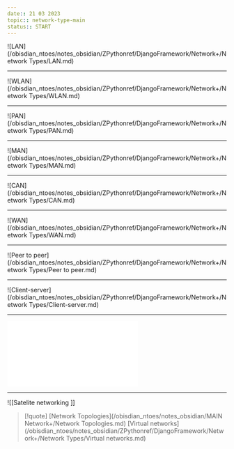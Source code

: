 ```yaml
---
date:: 21 03 2023
topic:: network-type-main
status:: START
---
```

![LAN](/obisdian_ntoes/notes_obsidian/ZPythonref/DjangoFramework/Network+/Network Types/LAN.md)


---

![WLAN](/obisdian_ntoes/notes_obsidian/ZPythonref/DjangoFramework/Network+/Network Types/WLAN.md)

---

![PAN](/obisdian_ntoes/notes_obsidian/ZPythonref/DjangoFramework/Network+/Network Types/PAN.md)

--- 

![MAN](/obisdian_ntoes/notes_obsidian/ZPythonref/DjangoFramework/Network+/Network Types/MAN.md)

---
![CAN](/obisdian_ntoes/notes_obsidian/ZPythonref/DjangoFramework/Network+/Network Types/CAN.md)

---
![WAN](/obisdian_ntoes/notes_obsidian/ZPythonref/DjangoFramework/Network+/Network Types/WAN.md)

---

![Peer to peer](/obisdian_ntoes/notes_obsidian/ZPythonref/DjangoFramework/Network+/Network Types/Peer to peer.md)

---
![Client-server](/obisdian_ntoes/notes_obsidian/ZPythonref/DjangoFramework/Network+/Network Types/Client-server.md)

--- 
![SAN](/obisdian_ntoes/notes_obsidian/ZPythonref/DjangoFramework/Network+/Data/SAN.md)

---

![[Satelite networking ]]


> [!quote]
> [Network Topologies](/obisdian_ntoes/notes_obsidian/MAIN Network+/Network Topologies.md) [Virtual networks](/obisdian_ntoes/notes_obsidian/ZPythonref/DjangoFramework/Network+/Network Types/Virtual networks.md)